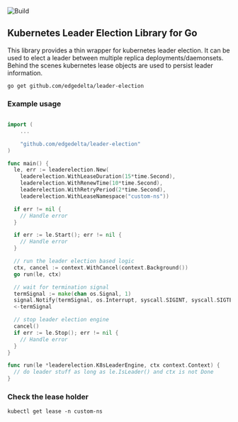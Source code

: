 
![Build](https://github.com/edgedelta/leader-election/actions/workflows/go.yml/badge.svg)


## Kubernetes Leader Election Library for Go

This library provides a thin wrapper for kubernetes leader election. It can be used to elect a leader between multiple replica deployments/daemonsets. Behind the scenes kubernetes lease objects are used to persist leader information.

```
go get github.com/edgedelta/leader-election
```


### Example usage

```go

import (
    ...

    "github.com/edgedelta/leader-election"
)

func main() {
  le, err := leaderelection.New(
    leaderelection.WithLeaseDuration(15*time.Second),
    leaderelection.WithRenewTime(10*time.Second),
    leaderelection.WithRetryPeriod(2*time.Second),
    leaderelection.WithLeaseNamespace("custom-ns"))

  if err != nil {
    // Handle error
  }

  if err := le.Start(); err != nil {
    // Handle error
  }

  // run the leader election based logic
  ctx, cancel := context.WithCancel(context.Background())
  go run(le, ctx)

  // wait for termination signal
  termSignal := make(chan os.Signal, 1)
  signal.Notify(termSignal, os.Interrupt, syscall.SIGINT, syscall.SIGTERM)
  <-termSignal

  // stop leader election engine
  cancel()
  if err := le.Stop(); err != nil {
    // Handle error
  }
}

func run(le *leaderelection.K8sLeaderEngine, ctx context.Context) {
  // do leader stuff as long as le.IsLeader() and ctx is not Done
}
```

### Check the lease holder
```
kubectl get lease -n custom-ns
```
